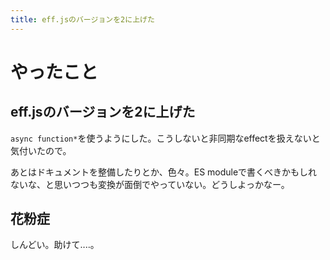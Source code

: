 ```yaml
---
title: eff.jsのバージョンを2に上げた
---
```


# やったこと

## eff.jsのバージョンを2に上げた

`async function*`を使うようにした。こうしないと非同期なeffectを扱えないと気付いたので。

あとはドキュメントを整備したりとか、色々。ES moduleで書くべきかもしれないな、と思いつつも変換が面倒でやっていない。どうしよっかなー。

## 花粉症

しんどい。助けて‥‥。
